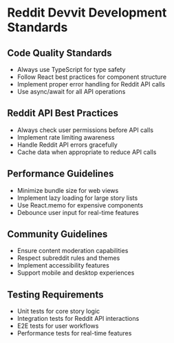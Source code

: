 # Reddit Devvit Development Standards

## Code Quality Standards
- Always use TypeScript for type safety
- Follow React best practices for component structure
- Implement proper error handling for Reddit API calls
- Use async/await for all API operations

## Reddit API Best Practices
- Always check user permissions before API calls
- Implement rate limiting awareness
- Handle Reddit API errors gracefully
- Cache data when appropriate to reduce API calls

## Performance Guidelines
- Minimize bundle size for web views
- Implement lazy loading for large story lists
- Use React.memo for expensive components
- Debounce user input for real-time features

## Community Guidelines
- Ensure content moderation capabilities
- Respect subreddit rules and themes
- Implement accessibility features
- Support mobile and desktop experiences

## Testing Requirements
- Unit tests for core story logic
- Integration tests for Reddit API interactions
- E2E tests for user workflows
- Performance tests for real-time features